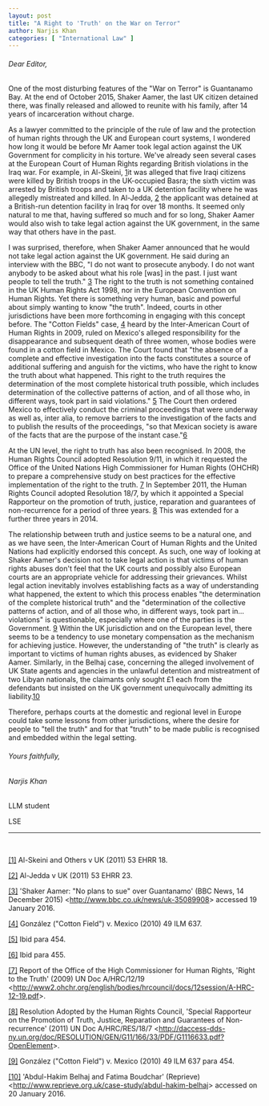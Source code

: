 ```yaml
---
layout: post
title: "A Right to 'Truth' on the War on Terror"
author: Narjis Khan
categories: [ "International Law" ]
---
```


###### Dear Editor,

One of the most disturbing features of the "War on Terror" is Guantanamo Bay. At the end of October 2015, Shaker Aamer, the last UK citizen detained there, was finally released and allowed to reunite with his family, after 14 years of incarceration without charge.

As a lawyer committed to the principle of the rule of law and the protection of human rights through the UK and European court systems, I wondered how long it would be before Mr Aamer took legal action against the UK Government for complicity in his torture. We've already seen several cases at the European Court of Human Rights regarding British violations in the Iraq war. For example, in Al-Skeini, <a class="inline-reference" id="inline1" href="#1">1</a>it was alleged that five Iraqi citizens were killed by British troops in the UK-occupied Basra; the sixth victim was arrested by British troops and taken to a UK detention facility where he was allegedly mistreated and killed. In Al-Jedda, <a class="inline-reference" id="inline2" href="#2">2</a> the applicant was detained at a British-run detention facility in Iraq for over 18 months. It seemed only natural to me that, having suffered so much and for so long, Shaker Aamer would also wish to take legal action against the UK government, in the same way that others have in the past.

I was surprised, therefore, when Shaker Aamer announced that he would not take legal action against the UK government. He said during an interview with the BBC, "I do not want to prosecute anybody. I do not want anybody to be asked about what his role [was] in the past. I just want people to tell the truth." <a class="inline-reference" id="inline3" href="#3">3</a> The right to the truth is not something contained in the UK Human Rights Act 1998, nor in the European Convention on Human Rights. Yet there is something very human, basic and powerful about simply wanting to know "the truth". Indeed, courts in other jurisdictions have been more forthcoming in engaging with this concept before. The "Cotton Fields" case, <a class="inline-reference" id="inline4" href="#4">4</a> heard by the Inter-American Court of Human Rights in 2009, ruled on Mexico's alleged responsibility for the disappearance and subsequent death of three women, whose bodies were found in a cotton field in Mexico. The Court found that "the absence of a complete and effective investigation into the facts constitutes a source of additional suffering and anguish for the victims, who have the right to know the truth about what happened. This right to the truth requires the determination of the most complete historical truth possible, which includes determination of the collective patterns of action, and of all those who, in different ways, took part in said violations." <a class="inline-reference" id="inline5" href="#5">5</a> The Court then ordered Mexico to effectively conduct the criminal proceedings that were underway as well as, inter alia, to remove barriers to the investigation of the facts and to publish the results of the proceedings, "so that Mexican society is aware of the facts that are the purpose of the instant case."<a class="inline-reference" id="inline6" href="#6">6</a>

At the UN level, the right to truth has also been recognised. In 2008, the Human Rights Council adopted Resolution 9/11, in which it requested the Office of the United Nations High Commissioner for Human Rights (OHCHR) to prepare a comprehensive study on best practices for the effective implementation of the right to the truth. <a class="inline-reference" id="inline7" href="#7">7</a> In September 2011, the Human Rights Council adopted Resolution 18/7, by which it appointed a Special Rapporteur on the promotion of truth, justice, reparation and guarantees of non-recurrence for a period of three years. <a class="inline-reference" id="inline8" href="#8">8</a> This was extended for a further three years in 2014.

The relationship between truth and justice seems to be a natural one, and as we have seen, the Inter-American Court of Human Rights and the United Nations had explicitly endorsed this concept. As such, one way of looking at Shaker Aamer's decision not to take legal action is that victims of human rights abuses don't feel that the UK courts and possibly also European courts are an appropriate vehicle for addressing their grievances. Whilst legal action inevitably involves establishing facts as a way of understanding what happened, the extent to which this process enables "the determination of the complete historical truth" and the "determination of the collective patterns of action, and of all those who, in different ways, took part in... violations" is questionable, especially where one of the parties is the Government. <a class="inline-reference" id="inline9" href="#9">9</a> Within the UK jurisdiction and on the European level, there seems to be a tendency to use monetary compensation as the mechanism for achieving justice. However, the understanding of "the truth" is clearly as important to victims of human rights abuses, as evidenced by Shaker Aamer. Similarly, in the Belhaj case, concerning the alleged involvement of UK State agents and agencies in the unlawful detention and mistreatment of two Libyan nationals, the claimants only sought £1 each from the defendants but insisted on the UK government unequivocally admitting its liability.<a class="inline-reference" id="inline10" href="#10">10</a>

Therefore, perhaps courts at the domestic and regional level in Europe could take some lessons from other jurisdictions, where the desire for people to "tell the truth" and for that "truth" to be made public is recognised and embedded within the legal setting.

###### Yours faithfully,

###### Narjis Khan

LLM student

LSE

---
<br>

<a class="reference" id="1" href="#inline1">[1]</a>
Al-Skeini and Others v UK (2011) 53 EHRR 18.

<a class="reference" id="2" href="#inline2">[2]</a>
Al-Jedda v UK (2011) 53 EHRR 23.

<a class="reference" id="3" href="#inline3">[3]</a>
'Shaker Aamer: "No plans to sue" over Guantanamo' (BBC News, 14 December 2015) <<http://www.bbc.co.uk/news/uk-35089908>> accessed 19 January 2016.

<a class="reference" id="4" href="#inline4">[4]</a>
González ("Cotton Field") v. Mexico (2010) 49 ILM 637.

<a class="reference" id="5" href="#inline5">[5]</a>
Ibid para 454.

<a class="reference" id="6" href="#inline6">[6]</a>
Ibid para 455.

<a class="reference" id="7" href="#inline7">[7]</a>
Report of the Office of the High Commissioner for Human Rights, 'Right to the Truth' (2009) UN Doc A/HRC/12/19 <<http://www2.ohchr.org/english/bodies/hrcouncil/docs/12session/A-HRC-12-19.pdf>>.

<a class="reference" id="8" href="#inline8">[8]</a>
Resolution Adopted by the Human Rights Council, 'Special Rapporteur on the Promotion of Truth, Justice, Reparation and Guarantees of Non-recurrence' (2011) UN Doc A/HRC/RES/18/7 <<http://daccess-dds-ny.un.org/doc/RESOLUTION/GEN/G11/166/33/PDF/G1116633.pdf?OpenElement>>.

<a class="reference" id="9" href="#inline9">[9]</a>
González ("Cotton Field") v. Mexico (2010) 49 ILM 637 para 454.

<a class="reference" id="10" href="#inline10">[10]</a>
'Abdul-Hakim Belhaj and Fatima Boudchar' (Reprieve) <<http://www.reprieve.org.uk/case-study/abdul-hakim-belhaj>> accessed on 20 January 2016.
